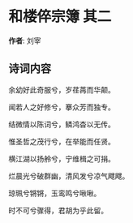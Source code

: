 # 和楼倅宗簿  其二

**作者**: 刘宰

## 诗词内容

余幼好此奇服兮，岁荏苒而华颠。

闻若人之好修兮，搴众芳而独专。

结微情以陈词兮，鳞鸿杳以无传。

惟圣哲之茂行兮，在举能而任贤。

横江湖以扬舲兮，宁维楫之可捐。

烂晨光兮破群幽，清风发兮凉气飕飕。

琼珮兮锵锵，玉鸾鸣兮啾啾。

时不可兮骤得，君胡为乎此留。

